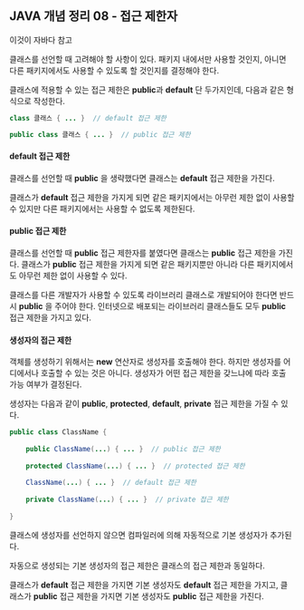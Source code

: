 ##  JAVA 개념 정리 08 - 접근 제한자

이것이 자바다 참고



클래스를 선언할 때 고려해야 할 사항이 있다. 패키지 내에서만 사용할 것인지, 
아니면 다른 패키지에서도 사용할 수 있도록 할 것인지를 결정해야 한다. 



클래스에 적용할 수 있는 접근 제한은 **public**과 **default**  단 두가지인데, 다음과 같은 형식으로 작성한다.

```java
class 클래스 { ... }  // default 접근 제한

public class 클래스 { ... }  // public 접근 제한
```



#### default 접근 제한

클래스를 선언할 때 **public** 을 생략했다면 클래스는 **default** 접근 제한을 가진다.

클래스가 **default** 접근 제한을 가지게 되면 같은 패키지에서는 아무런 제한 없이 사용할 수 있지만
다른 패키지에서는 사용할 수 없도록 제한된다.





#### public 접근 제한

클래스를 선언할 때 **public** 접근 제한자를 붙였다면 클래스는 **public** 접근 제한을 가진다. 
클래스가 **public** 접근 제한을 가지게 되면 같은 패키지뿐만 아니라 다른 패키지에서도 아무런 제한 없이 
사용할 수 있다. 

클래스를 다른 개발자가 사용할 수 있도록 라이브러리 클래스로 개발되어야 한다면 반드시 **public** 을 주어야 한다.
인터넷으로 배포되는 라이브러리 클래스들도 모두 **public** 접근 제한을 가지고 있다.





#### 생성자의 접근 제한

객체를 생성하기 위해서는 **new** 연산자로 생성자를 호출해야 한다.
하지만 생성자를 어디에서나 호출할 수 있는 것은 아니다. 생성자가 어떤 접근 제한을 갖느냐에 따라 
호출 가능 여부가 결정된다.

생성자는 다음과 같이 **public**, **protected**, **default**, **private** 접근 제한을 가질 수 있다.

```java
public class ClassName {
    
    public ClassName(...) { ... }  // public 접근 제한
    
    protected ClassName(...) { ... }  // protected 접근 제한
    
    ClassName(...) { ... }  // default 접근 제한
    
    private ClassName(...) { ... }  // private 접근 제한
    
}
```



클래스에 생성자를 선언하지 않으면 컴파일러에 의해 자동적으로 기본 생성자가 추가된다.

자동으로 생성되는 기본 생성자의 접근 제한은 클래스의 접근 제한과 동일하다. 

클래스가 **default** 접근 제한을 가지면 기본 생성자도 **default** 접근 제한을 가지고, 클래스가 **public** 접근 제한을
가지면 기본 생성자도 **public** 접근 제한을 가진다.